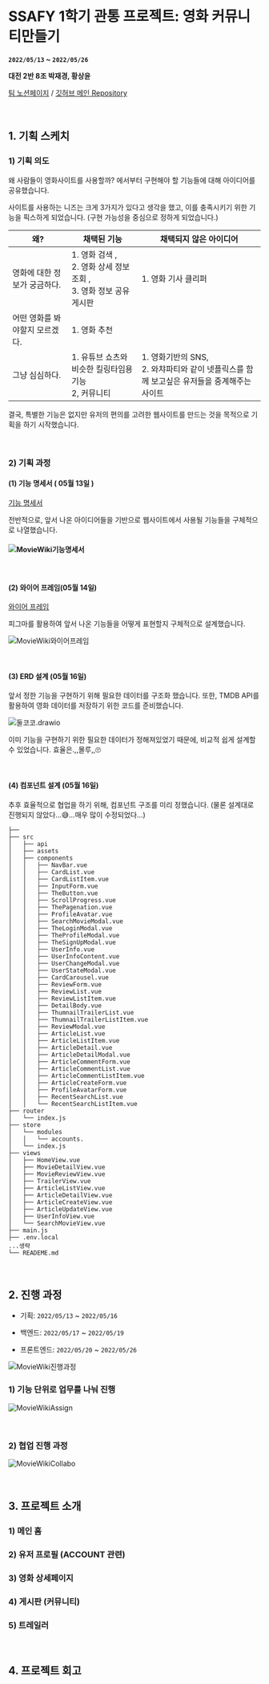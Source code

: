 # SSAFY 1학기 관통 프로젝트: 영화 커뮤니티만들기

 **`2022/05/13` ~ `2022/05/26`**

**대전 2반 8조 박재경, 황상윤**

[팀 노션페이지](https://evanescent-tuba-146.notion.site/d71f0e701e314d7abfcf72ede38fe8b6)  /  [깃허브 메인 Repository](https://github.com/JaeKP/MovieWiki)

<br>

## 1. 기획 스케치

### 1) 기획 의도

왜 사람들이 영화사이트를 사용할까? 에서부터 구현해야 할 기능들에 대해 아이디어를 공유했습니다. 

사이트를 사용하는 니즈는 크게 3가지가 있다고 생각을 했고, 이를 충족시키기 위한 기능을 픽스하게 되었습니다. (구현 가능성을 중심으로 정하게 되었습니다.)

| 왜?                            | 채택된 기능                                                  | 채택되지 않은 아이디어                                       |
| ------------------------------ | ------------------------------------------------------------ | ------------------------------------------------------------ |
| 영화에 대한 정보가 궁금하다.   | 1. 영화 검색 , <br />2. 영화 상세 정보 조회 , <br />3. 영화 정보 공유 게시판 | 1. 영화 기사 클리퍼                                          |
| 어떤 영화를 봐야할지 모르겠다. | 1. 영화 추천                                                 |                                                              |
| 그냥 심심하다.                 | 1. 유튜브 쇼츠와 비슷한 킬링타임용 기능<br />2,  커뮤니티    | 1. 영화기반의 SNS, <br />2. 와챠파티와 같이 넷플릭스를 함께 보고싶은 유저들을 중계해주는 사이트 |

결국, 특별한 기능은 없지만 유저의 편의를 고려한 웹사이트를 만드는 것을 목적으로 기획을 하기 시작했습니다. 

<br>

### 2)  기획 과정 

#### (1) 기능 명세서 ( 05월 13일 )

[기능 명세서](https://docs.google.com/spreadsheets/d/13-9IrDFRCBZyD7dkMfqYZtNMpP68iiz1fK5H-jnfsAM/edit?usp=sharing)

전반적으로, 앞서 나온 아이디어들을 기반으로 웹사이트에서 사용될 기능들을 구체적으로 나열했습니다.

#### ![MovieWiki기능명세서](https://raw.githubusercontent.com/JaeKP/image_repo/main/img/MovieWiki%EA%B8%B0%EB%8A%A5%EB%AA%85%EC%84%B8%EC%84%9C.png)

<br>

#### (2) 와이어 프레임(05월 14일)

[와이어 프레임](https://www.figma.com/file/CqrSKHWMJg6BryWXfnyvXL/%EB%91%98%EC%BD%94%EC%BD%94-team-library?node-id=0%3A1)

피그마를 활용하여 앞서 나온 기능들을 어떻게 표현할지 구체적으로 설계했습니다. 

![MovieWiki와이어프레임](https://raw.githubusercontent.com/JaeKP/image_repo/main/img/MovieWiki%EC%99%80%EC%9D%B4%EC%96%B4%ED%94%84%EB%A0%88%EC%9E%84.png)

<br>

#### (3) ERD 설계 (05월 16일)

앞서 정한 기능을 구현하기 위해 필요한 데이터를 구조화 했습니다. 또한, TMDB API를 활용하여 영화 데이터를 저장하기 위한 코드를 준비했습니다. 

![둘코코.drawio](https://raw.githubusercontent.com/JaeKP/image_repo/main/img/%EB%91%98%EC%BD%94%EC%BD%94.drawio.png)

이미 기능을 구현하기 위한 필요한 데이터가 정해져있었기 때문에, 비교적 쉽게 설계할 수 있었습니다.
효율은.,,몰루,,🙄

<br>

#### (4) 컴포넌트 설계 (05월 16일)

추후 효율적으로 협업을 하기 위해, 컴포넌트 구조를 미리 정했습니다. (물론 설계대로 진행되지 않았다...😅...매우 많이 수정되었다...)

```
├── 
├── src
│   ├── api
│   ├── assets
│   ├── components
│   │   ├── NavBar.vue
│   │   ├── CardList.vue
│   │   ├── CardListItem.vue
│   │   ├── InputForm.vue
│   │   ├── TheButton.vue
│   │   ├── ScrollProgress.vue
│   │   ├── ThePagenation.vue
│   │   ├── ProfileAvatar.vue
│   │   ├── SearchMovieModal.vue
│   │   ├── TheLoginModal.vue
│   │   ├── TheProfileModal.vue
│   │   ├── TheSignUpModal.vue
│   │   ├── UserInfo.vue
│   │   ├── UserInfoContent.vue
│   │   ├── UserChangeModal.vue
│   │   ├── UserStateModal.vue
│   │   ├── CardCarousel.vue
│   │   ├── ReviewForm.vue
│   │   ├── ReviewList.vue
│   │   ├── ReviewListItem.vue
│   │   ├── DetailBody.vue
│   │   ├── ThumnailTrailerList.vue
│   │   ├── ThumnailTrailerListItem.vue
│   │   ├── ReviewModal.vue
│   │   ├── ArticleList.vue
│   │   ├── ArticleListItem.vue
│   │   ├── ArticleDetail.vue
│   │   ├── ArticleDetailModal.vue
│   │   ├── ArticleCommentForm.vue
│   │   ├── ArticleCommentList.vue
│   │   ├── ArticleCommentListItem.vue
│   │   ├── ArticleCreateForm.vue
│   │   ├── ProfileAvatarForm.vue
│   │   ├── RecentSearchList.vue
│   │   └── RecentSearchListItem.vue
├── router
│   └── index.js
├── store
│   └── modules
│   │   └── accounts.
│   └── index.js
├── views
│   ├── HomeView.vue
│   ├── MovieDetailView.vue
│   ├── MovieReviewView.vue
│   ├── TrailerView.vue
│   ├── ArticleListView.vue
│   ├── ArticleDetailView.vue
│   ├── ArticleCreateView.vue
│   ├── ArticleUpdateView.vue
│   ├── UserInfoView.vue
│   └── SearchMovieView.vue
├── main.js
├── .env.local
...생략
└── READEME.md

```

<br>

## 2. 진행 과정

- 기획: `2022/05/13`  ~ `2022/05/16`

- 백엔드: `2022/05/17`  ~ `2022/05/19`

- 프론트엔드: `2022/05/20` ~ `2022/05/26`

![MovieWiki진행과정](https://raw.githubusercontent.com/JaeKP/image_repo/main/img/MovieWiki%EC%A7%84%ED%96%89%EA%B3%BC%EC%A0%95.png)

### 1) 기능 단위로 업무를 나눠 진행

![MovieWikiAssign](https://raw.githubusercontent.com/JaeKP/image_repo/main/img/MovieWikiAssign.png)

<br>

### 2) 협업 진행 과정

![MovieWikiCollabo](https://raw.githubusercontent.com/JaeKP/image_repo/main/img/MovieWikiCollabo.png)

<br>

## 3. 프로젝트 소개

### 1) 메인 홈 



### 2) 유저 프로필 (ACCOUNT 관련) 



### 3) 영화 상세페이지



### 4) 게시판 (커뮤니티)



### 5) 트레일러 





<br>

## 4. 프로젝트 회고 